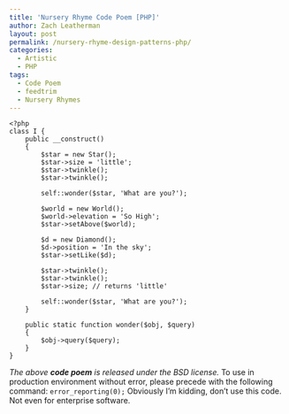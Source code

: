 ```yaml
---
title: 'Nursery Rhyme Code Poem [PHP]'
author: Zach Leatherman
layout: post
permalink: /nursery-rhyme-design-patterns-php/
categories:
  - Artistic
  - PHP
tags:
  - Code Poem
  - feedtrim
  - Nursery Rhymes
---
```


    <?php
    class I {
        public __construct()
        {
            $star = new Star();
            $star->size = 'little';
            $star->twinkle();
            $star->twinkle();
     
            self::wonder($star, 'What are you?');
     
            $world = new World();
            $world->elevation = 'So High';
            $star->setAbove($world);
     
            $d = new Diamond();
            $d->position = 'In the sky';
            $star->setLike($d);
     
            $star->twinkle();
            $star->twinkle();
            $star->size; // returns 'little'
     
            self::wonder($star, 'What are you?');
        }
     
        public static function wonder($obj, $query)
        {
            $obj->query($query);
        }
    }

*The above **code poem** is released under the BSD license.* To use in production environment without error, please precede with the following command: `error_reporting(0);` Obviously I’m kidding, don’t use this code. Not even for enterprise software.
